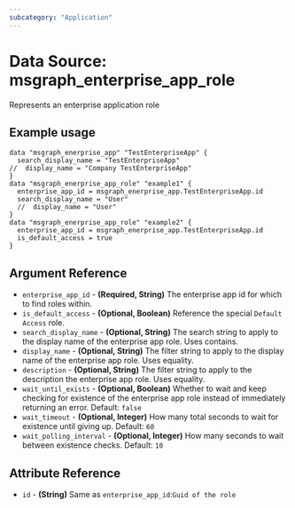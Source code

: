 ```yaml
---
subcategory: "Application"
---
```

# Data Source: msgraph_enterprise_app_role
Represents an enterprise application role
## Example usage
```hcl
data "msgraph_enerprise_app" "TestEnterpriseApp" {
  search_display_name = "TestEnterpriseApp"
//  display_name = "Company TestEnterpriseApp"
}
data "msgraph_enerprise_app_role" "example1" {
  enterprise_app_id = msgraph_enerprise_app.TestEnterpriseApp.id
  search_display_name = "User"
  //  display_name = "User"
}
data "msgraph_enerprise_app_role" "example2" {
  enterprise_app_id = msgraph_enerprise_app.TestEnterpriseApp.id
  is_default_access = true
}
```
## Argument Reference
* `enterprise_app_id` - **(Required, String)** The enterprise app id for which to find roles within.
* `is_default_access` - **(Optional, Boolean)** Reference the special `Default Access` role.
* `search_display_name` - **(Optional, String)** The search string to apply to the display name of the enterprise app role. Uses contains.
* `display_name` - **(Optional, String)** The filter string to apply to the display name of the enterprise app role. Uses equality.
* `description` - **(Optional, String)** The filter string to apply to the description the enterprise app role. Uses equality.
* `wait_until_exists` - **(Optional, Boolean)** Whether to wait and keep checking for existence of the enterprise app role instead of immediately returning an error.  Default: `false`
* `wait_timeout` - **(Optional, Integer)** How many total seconds to wait for existence until giving up.  Default: `60`
* `wait_polling_interval` - **(Optional, Integer)** How many seconds to wait between existence checks.  Default: `10`
## Attribute Reference
* `id` - **(String)** Same as `enterprise_app_id`:`Guid of the role`
